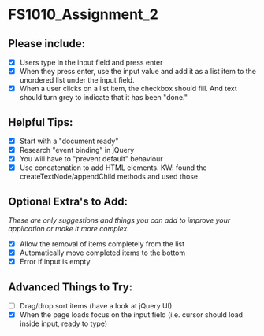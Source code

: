# FS1010_Assignment_2

## Please include:
- [x] Users type in the input field and press enter
- [x] When they press enter, use the input value and add it as a list item to the unordered list under the input field.
- [x] When a user clicks on a list item, the checkbox should fill. And text should turn grey to indicate that it has been "done."

## Helpful Tips:
- [x] Start with a "document ready"
- [x] Research "event binding" in jQuery
- [x] You will have to "prevent default" behaviour
- [x] Use concatenation to add HTML elements. KW: found the createTextNode/appendChild methods and used those

## Optional Extra's to Add:
*These are only suggestions and things you can add to improve your application or make it more complex.*

- [x] Allow the removal of items completely from the list
- [x] Automatically move completed items to the bottom
- [x] Error if input is empty

## Advanced Things to Try:
- [ ] Drag/drop sort items (have a look at jQuery UI)
- [x] When the page loads focus on the input field (i.e. cursor should load inside input, ready to type)